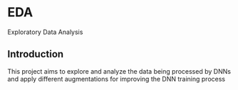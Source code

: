 # EDA
Exploratory Data Analysis

## Introduction

This project aims to explore and analyze the data being processed by DNNs and apply different augmentations for improving the DNN training process
